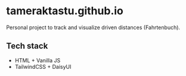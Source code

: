 # tameraktastu.github.io

Personal project to track and visualize driven distances (Fahrtenbuch).

## Tech stack
- HTML + Vanilla JS
- TailwindCSS + DaisyUI